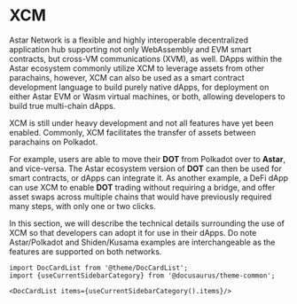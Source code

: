 # XCM

Astar Network is a flexible and highly interoperable decentralized application hub supporting not only WebAssembly and EVM smart contracts, but cross-VM communications (XVM), as well. DApps within the Astar ecosystem commonly utilize XCM to leverage assets from other parachains, however, XCM can also be used as a smart contract development language to build purely native dApps, for deployment on either Astar EVM or Wasm virtual machines, or both, allowing developers to build true multi-chain dApps. 


XCM is still under heavy development and not all features have yet been enabled. Commonly, XCM facilitates the transfer of assets between parachains on Polkadot.

For example, users are able to move their **DOT** from Polkadot over to **Astar**, and vice-versa. The Astar ecosystem version of **DOT** can then be used for smart contracts, or dApps can integrate it. As another example, a DeFi dApp can use XCM to enable **DOT** trading without requiring a bridge, and offer asset swaps across multiple chains that would have previously required many steps, with only one or two clicks.

In this section, we will describe the technical details surrounding the use of XCM so that developers can adopt it for use in their dApps. Do note Astar/Polkadot and Shiden/Kusama examples are interchangeable as the features are supported on both networks.

```mdx-code-block
import DocCardList from '@theme/DocCardList';
import {useCurrentSidebarCategory} from '@docusaurus/theme-common';

<DocCardList items={useCurrentSidebarCategory().items}/>
```
